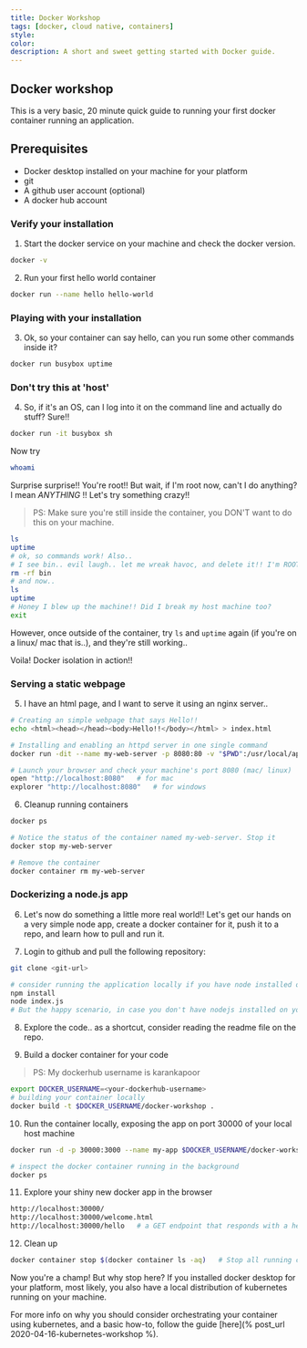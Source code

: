 ```yaml
---
title: Docker Workshop
tags: [docker, cloud native, containers]
style: 
color: 
description: A short and sweet getting started with Docker guide.
---
```


## Docker workshop

This is a very basic, 20 minute quick guide to running your first docker container running an application. 

## Prerequisites
- Docker desktop installed on your machine for your platform
- git
- A github user account (optional)
- A docker hub account

### Verify your installation

1. Start the docker service on your machine and check the docker version.

```bash
docker -v
```

2. Run your first hello world container

```bash
docker run --name hello hello-world
```

### Playing with your installation

3. Ok, so your container can say hello, can you run some other commands inside it?

```bash
docker run busybox uptime
```

### Don't try this at 'host'

4. So, if it's an OS, can I log into it on the command line and actually do stuff? Sure!!

```bash
docker run -it busybox sh
```

Now try 

```bash
whoami
```

Surprise surprise!! You're root!! But wait, if I'm root now, can't I do anything? I mean *ANYTHING* !! Let's try something crazy!! 

> PS: Make sure you're still inside the container, you DON'T want to do this on your machine.

```bash
ls 
uptime
# ok, so commands work! Also..
# I see bin.. evil laugh.. let me wreak havoc, and delete it!! I'm ROOT!!
rm -rf bin
# and now..
ls
uptime
# Honey I blew up the machine!! Did I break my host machine too?
exit
```

However, once outside of the container, try `ls` and `uptime` again (if you're on a linux/ mac that is..), and they're still working..

Voila! Docker isolation in action!!

### Serving a static webpage

5. I have an html page, and I want to serve it using an nginx server..

```bash
# Creating an simple webpage that says Hello!!
echo <html><head></head><body>Hello!!</body></html> > index.html

# Installing and enabling an httpd server in one single command
docker run -dit --name my-web-server -p 8080:80 -v "$PWD":/usr/local/apache2/htdocs/ httpd:2.4

# Launch your browser and check your machine's port 8080 (mac/ linux)
open "http://localhost:8080"   # for mac
explorer "http://localhost:8080"   # for windows

```

6. Cleanup running containers

```bash
docker ps 

# Notice the status of the container named my-web-server. Stop it
docker stop my-web-server

# Remove the container
docker container rm my-web-server
```

### Dockerizing a node.js app

6. Let's now do something a little more real world!! Let's get our hands on a very simple node app, create a docker container for it, push it to a repo, and learn how to pull and run it. 

7. Login to github and pull the following repository:

```bash
git clone <git-url>

# consider running the application locally if you have node installed on your machine
npm install
node index.js
# But the happy scenario, in case you don't have nodejs installed on your machine, docker to the rescue
```

8. Explore the code.. as a shortcut, consider reading the readme file on the repo.

9. Build a docker container for your code

> PS: My dockerhub username is karankapoor

```bash
export DOCKER_USERNAME=<your-dockerhub-username>
# building your container locally
docker build -t $DOCKER_USERNAME/docker-workshop .
```

10. Run the container locally, exposing the app on port 30000 of your local host machine

```bash
docker run -d -p 30000:3000 --name my-app $DOCKER_USERNAME/docker-workshop:latest

# inspect the docker container running in the background
docker ps
```

11. Explore your shiny new docker app in the browser

```bash
http://localhost:30000/
http://localhost:30000/welcome.html
http://localhost:30000/hello   # a GET endpoint that responds with a hello in plaintext

```

12. Clean up

```bash
docker container stop $(docker container ls -aq)   # Stop all running containers
```

Now you're a champ! But why stop here? If you installed docker desktop for your platform, most likely, you also have a local distribution of kubernetes running on your machine.

For more info on why you should consider orchestrating your container using kubernetes, and a basic how-to, follow the guide [here](% post_url 2020-04-16-kubernetes-workshop %).
